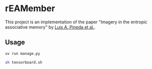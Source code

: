 # rEAMember

This project is an implementation of the paper "Imagery in the entropic associative memory" by [Luis A. Pineda et al.](https://www.nature.com/articles/s41598-023-36761-6).

## Usage

```bash
uv run manage.py
```

```bash
sh tensorboard.sh
```
